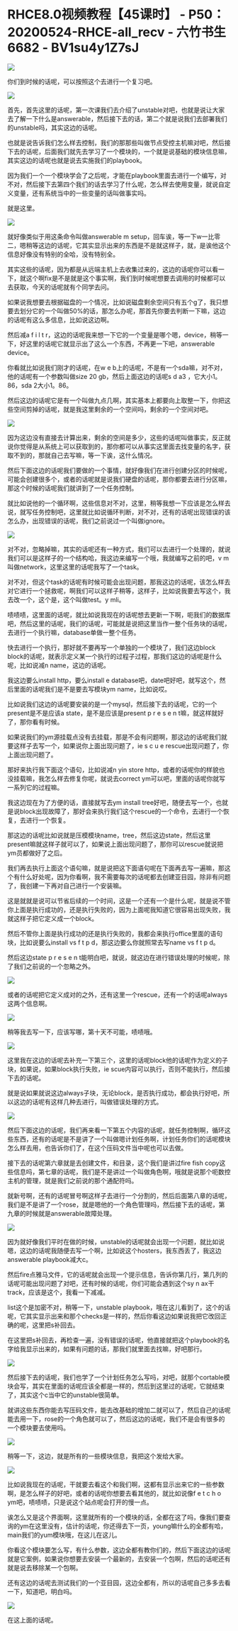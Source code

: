 # RHCE8.0视频教程【45课时】 - P50：20200524-RHCE-all_recv - 六竹书生6682 - BV1su4y1Z7sJ

![](img/3903b7a07d1267d2a5bd1109c70cf5ba_0.png)

你们到时候的话呢，可以按照这个去进行一个复习吧。

![](img/3903b7a07d1267d2a5bd1109c70cf5ba_2.png)

首先，首先这里的话呢，第一次课我们去介绍了unstable对吧，也就是说让大家去了解一下什么是answerable，然后接下去的话，第二个就是说我们去部署我们的unstable吗，其实这边的话呢。

也就是说告诉我们怎么样去控制，我们的那那些叫做节点受控主机嘛对吧，然后接下去的话呢，后面我们就先去学习了一个模块的，一个就是说基础的模块信息嘛，其实这边的话呢也就是说去实施我们的playbook。

因为我们一个一个模块学会了之后呢，才能在playbook里面去进行一个编写，对不对，然后接下去第四个我们的话去学习了什么呢，怎么样去使用变量，就说自定义变量，还有系统当中的一些变量的话叫做事实吗。

就是这里。

![](img/3903b7a07d1267d2a5bd1109c70cf5ba_4.png)

就好像类似于用这条命令叫做answerable m setup，回车诶，等一下w一比零二，嗯稍等这边的话呢，它其实显示出来的东西是不是就这样子，就，是诶他这个信息好像没有特别的全哈，没有特别全。

其实这些的话呢，因为都是从远端主机上去收集过来的，这边的话呢你可以看一下，就这个啊fix是不是就是这个事实啊，我们到时候呢想要去调用的时候都可以去获取，今天的话呢就有个同学去问。

如果说我想要去根据磁盘的一个情况，比如说磁盘剩余空间只有五个g了，我只想要去划分它的一个叫做50%的话，那怎么办呢，那首先你要去判断一下嘛，这边的话呢有这么多信息，比如说这边啊。

然后减a f i l t r，这边的话呢我来想一下它的一个变量是哪个嗯，device，稍等一下，好这里的话呢它就显示出了这么一个东西，不再更一下吧，answerable device。

你看就比如说我们刚才的话呢，在w e b上的话呢，不是有一个sda嘛，对不对，他的话呢有一个参数叫做size 20 gb，然后上面这边的话呢s d a3 ，它大小1。86，sda 2大小1。86。

然后这边的话呢它是有一个叫做九点几啊，其实基本上都要向上取整一下，你把这些空间剪掉的话呢，就是我这里剩余的一个空间吗，剩余的一个空间对吧。



![](img/3903b7a07d1267d2a5bd1109c70cf5ba_6.png)

因为这边没有直接去计算出来，剩余的空间是多少，这些的话呢叫做事实，反正就说你觉得是从系统上可以获取到的，那你都可以从事实这里面去找变量的名字，获取不到的，那就自己去写嘛，等一下诶，这什么情况。

然后下面这边的话呢我们要做的一个事情，就好像我们在进行创建分区的时候呢，可能会创建很多个，或者的话呢就是说我们硬盘的话呢，那你都要去进行分区嘛，那这个时候的话呢我们就讲到了一个任务控制。

就比如说他的一个循环啊，这些信息对不对，这里，稍等我想一下应该是怎么样去说，就写任务控制吧，这里就比如说循环判断，对不对，还有的话呢出现错误的该怎么办，出现错误的话呢，我们之前说过一个叫做ignore。



![](img/3903b7a07d1267d2a5bd1109c70cf5ba_8.png)

对不对，忽略掉嘛，其实的话呢还有一种方式，我们可以去进行一个处理的，就说我们可以是这样子的一个结构哈，我这边来编写一个哦，我就编写之前的吧，v m叫做network，这里这里的话呢我写了一个task。

对不对，但这个task的话呢有时候可能会出现问题，那我这边的话呢，该怎么样去对它进行一个拯救呢，啊我们可以这样子稍等，这样子，比如说我要去写这个，我去改一个，这个是，这个叫做test。y mli。

啧啧啧，这里面的话呢，就比如说我现在的话呢想去更新一下啊，呃我们的数据库吧，然后这里的话呢，我们的话呢，可能就是说把这里当作一整个任务块的话呢，去进行一个执行嘛，database单做一整个任务。

快去进行一个执行，那好就不要再写一个单独的一个模块了，我们这边block block的话呢，就表示定义某一个执行的过程子过程，那我们这边的话呢是什么呢，比如说减n name，这边的话呢。

我这边要么install http，要么install e database吧，date吧好吧，就写这个，然后里面的话呢我们是不是要去写模块ym name，比如说哎。

比如说我们这边的话呢要安装的是一个mysql，然后接下去的话呢，它的一个present是不是应该a state，是不是应该是present p r e s e n t嘛，就这样就好了，那你看有时候。

如果说我们的ym源挂载点没有去挂载，那是不会有问题啊，那这边的话呢我们就要这样子去写一个，如果说你上面出现问题了，ie s c u e rescue出现问题了，你上面出现问题了。

那好来执行我下面这个语句，比如说减n yin store http，或者的话呢你的样貌也没挂载嘛，我怎么样去修复你呢，就说去correct ym可以吧，里面的话呢你就写一系列它的过程嘛。

我这边现在为了方便的话，直接就写去ym install tree好吧，随便去写一个，也就是说block出现故障了，那好会来执行我们这个rescue的一个命令，去进行一个恢复，去进行一个恢复。

那这边的话呢比如说就是压模模块name，tree，然后这边state，然后这里present嘛就这样子就可以了，如果说上面出现问题了，那你可以rescue就说把ym员都做好了之后。

我们再去执行上面这个语句嘛，就是说把这下面语句呢在下面再去写一遍嘛，那这个有什么好处呢，因为你看啊，我不需要每次的话呢都去创建亚目园，除非有问题了，我创建一下再对自己进行一个安装嘛。

这是就就是说可以节省后续的一个时间，这是一个还有一个是什么呢，就是说不管你上面是执行成功的，还是执行失败的，因为上面呢我知道它很容易出现失败，我就这样子把它定义成一个block。

然后不管你上面是执行成功的还是执行失败的，我都会来执行office里面的语句块，比如说要么install vs f t p d，那这边要么你就照常去写name vs f t p d。

然后这边state p r e s e n t能明白吧，就说，就这边在进行错误处理的时候呢，除了我们之前说的一个忽略之外。



![](img/3903b7a07d1267d2a5bd1109c70cf5ba_10.png)

或者的话呢把它定义成对的之外，还有这里一个rescue，还有一个的话呢always这两个信息啊。

![](img/3903b7a07d1267d2a5bd1109c70cf5ba_12.png)

稍等我去写一下，应该写哪，第十天不可能，啧啧哦。

![](img/3903b7a07d1267d2a5bd1109c70cf5ba_14.png)

这里我在这边的话呢去补充一下第三个，这里的话呢block他的话呢作为定义的子块，如果说，如果block执行失败，ie scue内容可以执行，否则不能执行，然后接下去的话呢。

就是说如果就说这边always子块，无论block，是否执行成功，都会执行好吧，所以这边的话呢有这样几种去进行，叫做错误处理的方式。



![](img/3903b7a07d1267d2a5bd1109c70cf5ba_16.png)

然后下面这边的话呢，我们再来看一下第五个内容的话呢，就任务控制啊，循环这些东西，还有的话呢是不是讲了一个叫做嗯计划任务啊，计划任务你们的话呢模块怎么样去用，也告诉你们了，在这个压码文件当中呢也可以去做。

接下去的话呢第六章就是去创建文件，和目录，这个我们是讲过fire fish copy这些信息吗，第七章的话呢，我们是不是讲过一个叫做角色啊，哦就是说那个呃数控主机的管理，就是我们之前说的那个通配符吗。

就新号啊，还有的话呢冒号啊这样子去进行一个分割的，然后后面第八章的话呢，我们是不是讲了一个rose，就是嗯他的一个角色管理吗，然后接下去的话呢，第九章的时候就是answerable故障处理。



![](img/3903b7a07d1267d2a5bd1109c70cf5ba_18.png)

因为就好像我们平时在做的时候，unstable的话呢就会出现一个问题，就比如说嗯，这边的话呢我随便去写一个啊，比如说这个hosters，我东西丢了，我这边answerable playbook减大c。

然后fire点雅马文件，它的话呢就会出现一个提示信息，告诉你第几行，第几列的话呢可能出现问题了对吧，还有时候的话呢，你们可能会遇到这个sy n ax干track，应该是这个，我看一下减减。

list这个是加密不对，稍等一下，unstable playbook，哦在这儿看到了，这个的话呢，它其实显示出来和那个checks是一样的，然后你看这边如果说我把它改回正确的呢，这里把s补回去。

在这里把s补回去，再检查一遍，没有错误的话呢，他直接就把这个playbook的名字给我显示出来的，如果有问题的话，那我们就里面去找嘛，好吧那行。



![](img/3903b7a07d1267d2a5bd1109c70cf5ba_20.png)

然后接下去的话呢，我们也学了一个计划任务怎么写吗，对吧，就那个cortable模块会写，其实在里面的话呢应该全都是一样的，然后到这里过的话呢，它就结束了，其实这个c当中它的unstable很简单。

就讲这些东西你能去写压码文件，能去改基础的增加二就可以了，然后自己的话呢能去用一下，rose的一个角色就可以了，然后这边的话呢，我们不是会有很多的一个模块要去使用吗。



![](img/3903b7a07d1267d2a5bd1109c70cf5ba_22.png)

稍等一下，这边，就是所有的一些模块信息，我把这个发给大家。

![](img/3903b7a07d1267d2a5bd1109c70cf5ba_24.png)

比如说我现在的话呢，干就要去看这个和我们啊，这都有显示出来它的一些参数啊，是怎么样子的好吧，或者的话呢你想要去看其他的，就比如说像f e t c h o ym吧，啧啧啧，只是说这个站点呢会打开的慢一点。

诶怎么又是这个界面啊，这里就所有的一个模块的话，全都在这了吗，像我们要查询的ym在这里没有，估计的话呢，你还得去下一页，young嘛什么的全都有哈，main我们的yum模块哦，在这儿在这儿。

你看这个模块要怎么写，有什么参数，这边全都有教你们的，然后下面这边的话呢就是它案例，如果说你想要去安装一个最新的，去安装一个包啊，然后的话呢还有就是说去移除某一个包啊。

还有这边的话呢去测试我们的一个亚目园，这边全都有，所以的话呢自己多多去看一下，知道吧，明白吗。

![](img/3903b7a07d1267d2a5bd1109c70cf5ba_26.png)

在这上面的话呢。
